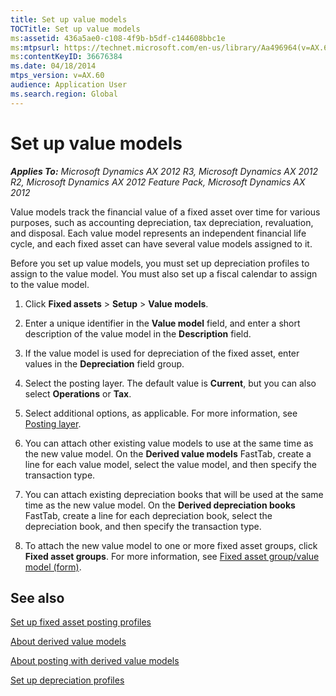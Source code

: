 ```yaml
---
title: Set up value models
TOCTitle: Set up value models
ms:assetid: 436a5ae0-c108-4f9b-b5df-c144608bbc1e
ms:mtpsurl: https://technet.microsoft.com/en-us/library/Aa496964(v=AX.60)
ms:contentKeyID: 36676384
ms.date: 04/18/2014
mtps_version: v=AX.60
audience: Application User
ms.search.region: Global
---
```


# Set up value models 


_**Applies To:** Microsoft Dynamics AX 2012 R3, Microsoft Dynamics AX 2012 R2, Microsoft Dynamics AX 2012 Feature Pack, Microsoft Dynamics AX 2012_

Value models track the financial value of a fixed asset over time for various purposes, such as accounting depreciation, tax depreciation, revaluation, and disposal. Each value model represents an independent financial life cycle, and each fixed asset can have several value models assigned to it.

Before you set up value models, you must set up depreciation profiles to assign to the value model. You must also set up a fiscal calendar to assign to the value model.

1.  Click **Fixed assets** \> **Setup** \> **Value models**.

2.  Enter a unique identifier in the **Value model** field, and enter a short description of the value model in the **Description** field.

3.  If the value model is used for depreciation of the fixed asset, enter values in the **Depreciation** field group.

4.  Select the posting layer. The default value is **Current**, but you can also select **Operations** or **Tax**.

5.  Select additional options, as applicable. For more information, see [Posting layer](https://technet.microsoft.com/en-us/library/aa575927\(v=ax.60\)).

6.  You can attach other existing value models to use at the same time as the new value model. On the **Derived value models** FastTab, create a line for each value model, select the value model, and then specify the transaction type.

7.  You can attach existing depreciation books that will be used at the same time as the new value model. On the **Derived depreciation books** FastTab, create a line for each depreciation book, select the depreciation book, and then specify the transaction type.

8.  To attach the new value model to one or more fixed asset groups, click **Fixed asset groups**. For more information, see [Fixed asset group/value model (form)](https://technet.microsoft.com/en-us/library/aa554698\(v=ax.60\)).

## See also

[Set up fixed asset posting profiles](set-up-fixed-asset-posting-profiles.md)

[About derived value models](about-derived-value-models.md)

[About posting with derived value models](about-posting-with-derived-value-models.md)

[Set up depreciation profiles](set-up-depreciation-profiles.md)

  


